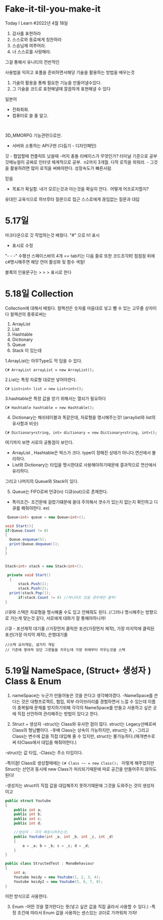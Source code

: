 # Fake-it-til-you-make-it
Today I Learn
#2022년 4월 18일
1. 감사를 표현하라
2. 스스로와 동료에게 칭찬하라
3. 스승님께 여쭈어라.
4. 너 스스로를 사랑해라.


그걸 통해서 유니티의 전반적인 

사용법을 익히고 포폴을 준비하면서해당 기술을 활용하는 방법을 배우는것
​
1. 기술의 활용을 통해 필요한 기능을 만들어낼수있다.
2. 그 기술을 코드로 표현해낼때 깔끔하게 표현해낼 수 있다
​

일본어
- 전화회화. 
- 컴퓨터로 쓸 줄 알고. 
​

​

3D_MMORPG
기능관련으로만.
- 서버와 소통하는 API구현
(다듬기 - 디자인패턴)
​

깃 - 협업할때
컨플릭트 났을때 -머지 충돌
리베이스가 무엇인가?
터미널 기준으로 공부
깃메뉴얼이 공짜로 인터넷 체계적으로 공부. 
​
n2까지 3개월. 
​
다작
로직을 외워라. - 그것을 활용하려면
많이 로직을 써봐야한다. 성장속도가 빠른사람. 
​

믿음 
- 목표가 확실함. 
내가 모르는것과 아는것을 확실히 안다.
​
어떻게 어프로지할지?
​

유대인 교육식으로 하브루타 질문으로 접근
스스로에게 끊임없는 질문과 대답
​


# 5.17일 
마크다운으로 깃 작업하는것 배웠다.
"#" 으로 h1 표시
- 표시로 수정

"- - -"  수평선
스페이스바의 4개 == tab키는 다음 줄로
또한 코드조각时 점점점 뒤에 c#명시해주면 해당 언어 활성화 및 함수 색칠!

블록의 인용문구는 >  >  > 표시로 한다

# 5.18일 Collection
Collection에 대해서 배웠다. 
컬렉션은 숫자를 마음대로 넣고 뺄 수 있는 고무줄 상자이다 
컬렉션의 종류로써는 
1. ArrayList
2. List
3. Hashtable
4. Dictionary
5. Queue
6. Stack 
이 있는데 

1.ArrayList는 아무Type도 막 담을 수 있다.

 ``` C# ArrayList arrayList = new ArrayList(); ```   
 
2.List는 특정 자료형 대로만 넣어야한다.

``` C# List<int> list = new List<int>(); ```   
 
3.hashtable은 특정 값을 얻기 위해서는 열쇠가 필요하다
 
``` C# Hashtable hashtable = new Hashtable(); ```   
 
4. Dictionary는 해쉬테이블과 똑같은데, 자료형을 명시해주는것! (arraylist와 list의 유사함과 비슷)
 
``` C# Dictionary<string, int> dictionary = new Dictionary<string, int>(); ```    
  
 
여기까지 보면 서로의 공통점이 보인다. 
 - ArrayList , Hashtable은 박스가 크다. type이 정해진 상태가 아니다.연산에서 불리하다.
 - List와 Dictionary는 타입을 명시한대로 사용해야하기때문에 결과적으로 연산에서 유리하다.

  
  그리고 나머지의 Queue와 Stack이 있다. 
  
5. Queue는 FIFO로써 언큐(in) 디큐(out)으로 존재한다.
  - 특이조건- 조건문에 걸렸기떄문에 쓸대 주의해서 갯수가 있는지 없는지 확인하고 디큐를 해줘야한다.
  ex) 
  ```C#
   Queue<int> queue = new Queue<int>();
  
  void Start(){
  if(Queue.Count != 0)
  {
    Queue.enqueue(5);
    print(Queue.dequeue());
  }
  }
  ```
  
  ```C#     
  
 Stack<int> stack = new Stack<int>();  

   private void Start()
    {
        stack.Push(1);
        stack.Push(2);
    print(stack.Pop());
        if(stack.Count != 0) //하나라도 있을 경우에만 출력!
  }
  ```
   //큐와 스택은 자료형을 명시해줄 수도 있고 안해줘도 된다. 
    //그러나 명시해주는 방향으로 가는게 맞는것 같다, 서로에게 대화가 잘 통해야하니까!
  
  //큐 - 포션제작 대기줄
    //가장먼저 클릭한 포션(가장먼저 제작),    가장 마지막에 클릭된 포션(가장 마지막 제작), 은행대기줄

    //스택 요리게임, 설거지 게임
    // 기존에 쌓여져 있던 그릇들을 치우는데 가장 위에부터 치우는것을 스택




# 5.19일 NameSpace, (Struct+ 생성자 ) Class & Enum
1. nameSpace는 누군가 만들어놓은 것을 쓴다고 생각해야겠다.
-NameSpace를 쓴다는 것은 대형프로젝트, 협업, 외부 라이브러리를 경험하면서 느낄 수 있는데 
이름이 중복될때 문제를 방지하기위해 각각의 NameSpace를 만들고 사용하고 싶은 곳에 직접 선언하여 관리해주는 방법이 있다고 한다.


2. Struct + 생성자 
-struct는 Class와 유사한 점이 많다.
struct는 Legacy선배로써 Class의 형님뻘이다. 
-후배 Class는 상속이 가능하지만, struct는 X , 
-그리고 Class는 변수에 값을 직접 대입해 줄 수 있지만, struct는 불가능하다.(매개변수로써 타Class에서 대입을 해줘야한다.)

-struct는 값 타입,
-Class는 주소 타입이다.

-특이점! Class로 생성할때에는 ```C# Class ~~ = new Class(); ``` 이렇게 해주었지만
Struct는 선언과 동시에 new Class가 처리되기때문에 따로 공간을 만들어주지 않아도 된다!


-생성자는 struct이 직접 값을 대입해주지 못하기때문에 그것을 도와주는 것이 생성자이고 
```C#
public struct Youtube
{
    public int a; 
    public int b; 
    public int c; 
    public int d; 

    //생성자 - 각각 매칭시켜주는것. 
    public Youtube(int _a, int _b, int _c, int _d)
    {
        a = _a; b = _b; c = _c; d = _d;
    }
}

public class StructedTest : MonoBehaviour
{
    int a;
    Youtube keidy = new Youtube(1, 2, 3, 4);
    Youtube keidy2 = new Youtube(5, 6, 7, 8);
}

```
이런 방식으로 사용한다.

3. Enum
-어떤 것을 열거한다는 뜻(넣고 싶은 값을 직접 골라서 사용할 수 있다.)
-특정 조건에 따라서 Enum 값을 사용하는 센스있는 코더로 가까워져 가자!
